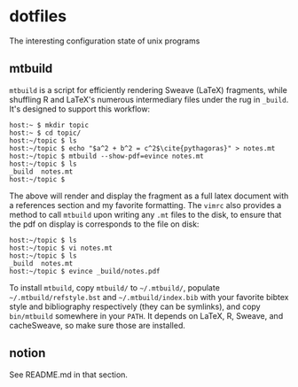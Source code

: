 dotfiles
========

The interesting configuration state of unix programs

mtbuild
-------

`mtbuild` is a script for efficiently rendering Sweave (LaTeX) fragments, while
shuffling R and LaTeX's numerous intermediary files under the rug in `_build`.  It's designed to support this workflow:

```
host:~ $ mkdir topic
host:~ $ cd topic/
host:~/topic $ ls
host:~/topic $ echo "$a^2 + b^2 = c^2$\cite{pythagoras}" > notes.mt
host:~/topic $ mtbuild --show-pdf=evince notes.mt
host:~/topic $ ls
_build  notes.mt
host:~/topic $ 
```

The above will render and display the fragment as a full latex document with a
references section and my favorite formatting.  The `vimrc` also provides a
method to call `mtbuild` upon writing any `.mt` files to the disk, to ensure
that the pdf on display is corresponds to the file on disk:

```
host:~/topic $ ls
host:~/topic $ vi notes.mt
host:~/topic $ ls
_build  notes.mt
host:~/topic $ evince _build/notes.pdf
```

To install `mtbuild`, copy `mtbuild/` to `~/.mtbuild/`, populate
`~/.mtbuild/refstyle.bst` and `~/.mtbuild/index.bib` with your favorite bibtex
style and bibliography respectively (they can be symlinks), and copy
`bin/mtbuild` somewhere in your `PATH`.  It depends on LaTeX, R, Sweave, and
cacheSweave, so make sure those are installed.

notion
------

See README.md in that section.
